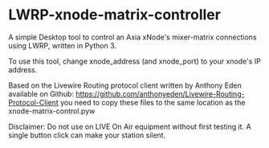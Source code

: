 # LWRP-xnode-matrix-controller
A simple Desktop tool to control an Axia xNode's mixer-matrix connections using LWRP, written in Python 3.

To use this tool, change xnode_address (and xnode_port) to your xnode's IP address. 

Based on the Livewire Routing protocol client written by Anthony Eden available on Github:
https://github.com/anthonyeden/Livewire-Routing-Protocol-Client
you need to copy these files to the same location as the xnode-matrix-control.pyw

Disclaimer: 
Do not use on LIVE On Air equipment without first testing it. A single button click can make your station silent.
